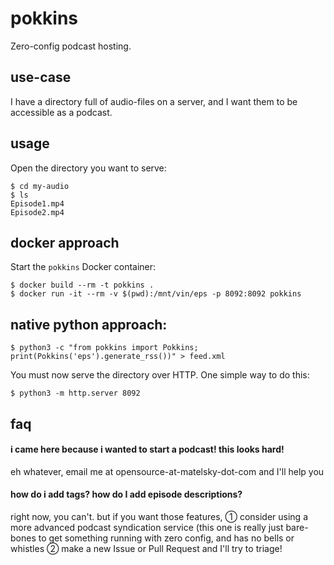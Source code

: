 # pokkins

Zero-config podcast hosting.

## use-case

I have a directory full of audio-files on a server, and I want them to be accessible as a podcast.

## usage 

Open the directory you want to serve:

```shell
$ cd my-audio
$ ls
Episode1.mp4
Episode2.mp4
```

## docker approach 

Start the `pokkins` Docker container:


```shell
$ docker build --rm -t pokkins .
$ docker run -it --rm -v $(pwd):/mnt/vin/eps -p 8092:8092 pokkins
```


## native python approach:

```shell
$ python3 -c "from pokkins import Pokkins; print(Pokkins('eps').generate_rss())" > feed.xml
```

You must now serve the directory over HTTP. One simple way to do this:

```shell
$ python3 -m http.server 8092
```

## faq

#### i came here because i wanted to start a podcast! this looks hard!

eh whatever, email me at opensource-at-matelsky-dot-com and I'll help you

#### how do i add tags? how do I add episode descriptions?

right now, you can't. but if you want those features, ①  consider using a more advanced podcast syndication service (this one is really just bare-bones to get something running with zero config, and has no bells or whistles ②  make a new Issue or Pull Request and I'll try to triage!
